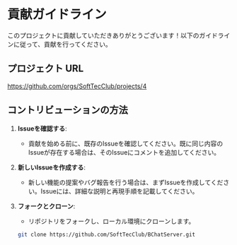 # 貢献ガイドライン

このプロジェクトに貢献していただきありがとうございます！以下のガイドラインに従って、貢献を行ってください。
## プロジェクト URL
https://github.com/orgs/SoftTecClub/projects/4
## コントリビューションの方法

1. **Issueを確認する**:
   - 貢献を始める前に、既存のIssueを確認してください。既に同じ内容のIssueが存在する場合は、そのIssueにコメントを追加してください。
    
2. **新しいIssueを作成する**:
   - 新しい機能の提案やバグ報告を行う場合は、まずIssueを作成してください。Issueには、詳細な説明と再現手順を記載してください。

3. **フォークとクローン**:
   - リポジトリをフォークし、ローカル環境にクローンします。
   ```sh
   git clone https://github.com/SoftTecClub/BChatServer.git
   ```
